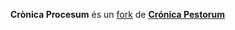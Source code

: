 **Crònica Procesum** és un [fork](https://ca.wikipedia.org/wiki/Fork) de **[Crónica Pestorum](https://github.com/raulmagdalena/CronicaPestorum/blob/master/README.md)**
